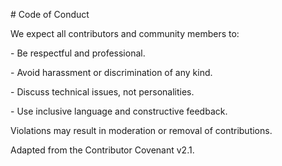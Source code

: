 \# Code of Conduct



We expect all contributors and community members to:



\- Be respectful and professional.

\- Avoid harassment or discrimination of any kind.

\- Discuss technical issues, not personalities.

\- Use inclusive language and constructive feedback.



Violations may result in moderation or removal of contributions.



Adapted from the Contributor Covenant v2.1.

